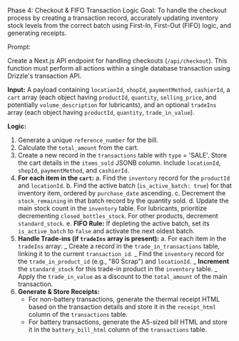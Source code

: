 Phase 4: Checkout & FIFO Transaction Logic
Goal: To handle the checkout process by creating a transaction record, accurately updating inventory stock levels from the correct batch using First-In, First-Out (FIFO) logic, and generating receipts.

Prompt:

Create a Next.js API endpoint for handling checkouts (`/api/checkout`). This function must perform all actions within a single database transaction using Drizzle's transaction API.

**Input:** A payload containing `locationId`, `shopId`, `paymentMethod`, `cashierId`, a `cart` array (each object having `productId`, `quantity`, `selling_price`, and potentially `volume_description` for lubricants), and an optional `tradeIns` array (each object having `productId`, `quantity`, `trade_in_value`).

**Logic:**

1.  Generate a unique `reference_number` for the bill.
2.  Calculate the `total_amount` from the cart.
3.  Create a new record in the `transactions` table with `type` = 'SALE'. Store the cart details in the `items_sold` JSONB column. Include `locationId`, `shopId`, `paymentMethod`, and `cashierId`.
4.  **For each item in the `cart`:**
    a. Find the `inventory` record for the `productId` and `locationId`.
    b. Find the active batch (`is_active_batch: true`) for that inventory item, ordered by `purchase_date` ascending.
    c. Decrement the `stock_remaining` in that batch record by the quantity sold.
    d. Update the main stock count in the `inventory` table. For lubricants, prioritize decrementing `closed_bottles_stock`. For other products, decrement `standard_stock`.
    e. **FIFO Rule:** If depleting the active batch, set its `is_active_batch` to `false` and activate the next oldest batch.
5.  **Handle Trade-ins (if `tradeIns` array is present):**
    a. For each item in the `tradeIns` array:
    _ Create a record in the `trade_in_transactions` table, linking it to the current `transaction_id`.
    _ Find the `inventory` record for the `trade_in_product_id` (e.g., "80 Scrap") and `locationId`.
    _ **Increment** the `standard_stock` for this trade-in product in the `inventory` table.
    _ Apply the `trade_in_value` as a discount to the `total_amount` of the main transaction.
6.  **Generate & Store Receipts:**
    - For non-battery transactions, generate the thermal receipt HTML based on the transaction details and store it in the `receipt_html` column of the `transactions` table.
    - For battery transactions, generate the A5-sized bill HTML and store it in the `battery_bill_html` column of the `transactions` table.
